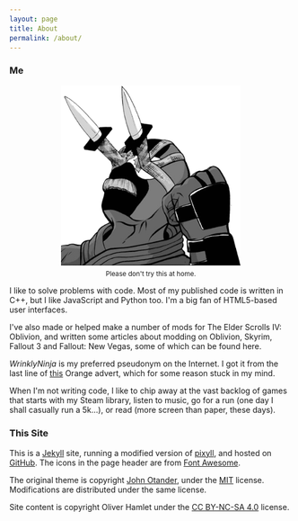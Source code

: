 ```yaml
---
layout: page
title: About
permalink: /about/
---
```


### Me

<style>
img.portrait {
    width: 20rem;
    margin: 0 auto;
    display: block;
}
small.portrait {
    margin-top: 0.75em;
    display: block;
    text-align: center;
}
</style>

<img class="portrait" alt="my avatar" src="/images/portrait.png">
<small class="portrait">Please don't try this at home.</small>

I like to solve problems with code. Most of my published code is written in C++, but I like JavaScript and Python too. I'm a big fan of HTML5-based user interfaces.

I've also made or helped make a number of mods for The Elder Scrolls IV: Oblivion, and written some articles about modding on Oblivion, Skyrim, Fallout 3 and Fallout: New Vegas, some of which can be found here.

*WrinklyNinja* is my preferred pseudonym on the Internet. I got it from the last line of [this](https://www.youtube.com/watch?v=V2jDTufS5WY) Orange advert, which for some reason stuck in my mind.

When I'm not writing code, I like to chip away at the vast backlog of games that starts with my Steam library, listen to music, go for a run (one day I shall casually run a 5k...), or read (more screen than paper, these days).

### This Site

This is a [Jekyll](http://jekyllrb.com/) site, running a modified version of [pixyll](https://github.com/johnotander/pixyll), and hosted on [GitHub](https://github.com/WrinklyNinja/wrinklyninja.github.io). The icons in the page header are from [Font Awesome](http://fontawesome.io/).

The original theme is copyright [John Otander](http://johnotander.com), under the [MIT](http://opensource.org/licenses/MIT) license. Modifications are distributed under the same license.

Site content is copyright Oliver Hamlet under the [CC BY-NC-SA 4.0](https://creativecommons.org/licenses/by-nc-sa/4.0/) license.

